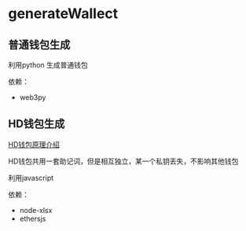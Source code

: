 # generateWallect


## 普通钱包生成 

利用python 生成普通钱包 

依赖：
- web3py

## HD钱包生成

[HD钱包原理介绍](https://github.com/inoutcode/ethereum_book/blob/master/%E7%AC%AC%E5%85%AD%E7%AB%A0.asciidoc)

HD钱包共用一套助记词，但是相互独立，某一个私钥丢失，不影响其他钱包

利用javascript

依赖：
- node-xlsx
- ethersjs